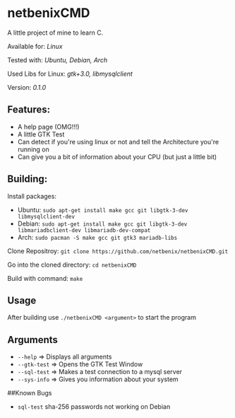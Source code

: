 # **netbenixCMD**

A little project of mine to learn C.

Available for: *Linux*

Tested with: *Ubuntu, Debian, Arch*

Used Libs for Linux: *gtk+3.0, libmysqlclient*

Version: *0.1.0* 

## Features:
- A help page (OMG!!!)
- A little GTK Test
- Can detect if you're using linux or not and tell the Architecture you're running on
- Can give you a bit of information about your CPU (but just a little bit)

## Building:
Install packages: 

- Ubuntu: ```sudo apt-get install make gcc git libgtk-3-dev libmysqlclient-dev```
- Debian: ```sudo apt-get install make gcc git libgtk-3-dev libmariadbclient-dev libmariadb-dev-compat```
- Arch: ```sudo pacman -S make gcc git gtk3 mariadb-libs```

Clone Repositroy: ```git clone https://github.com/netbenix/netbenixCMD.git```

Go into the cloned directory: ```cd netbenixCMD```

Build with command: ```make```

## Usage
After building use ```./netbenixCMD <argument>``` to start the program

## Arguments
- ```--help```      	=> Displays all arguments
- ```--gtk-test``` 		=> Opens the GTK Test Window
- ```--sql-test```		=> Makes a test connection to a mysql server
- ```--sys-info```  	=> Gives you information about your system

##Known Bugs
- ```sql-test``` sha-256 passwords not working on Debian